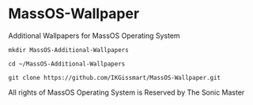 # MassOS-Wallpaper
Additional Wallpapers for MassOS Operating System 
```
mkdir MassOS-Additional-Wallpapers
``` 
```
cd ~/MassOS-Additional-Wallpapers
```
```
git clone https://github.com/IKGissmart/MassOS-Wallpaper.git 
``` 
All rights of MassOS Operating System is Reserved by The Sonic Master 
